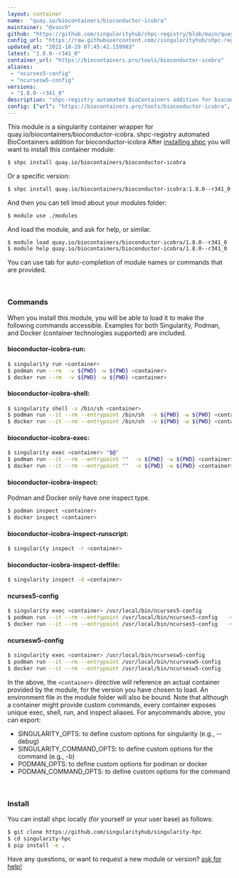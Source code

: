 ```yaml
---
layout: container
name:  "quay.io/biocontainers/bioconductor-icobra"
maintainer: "@vsoch"
github: "https://github.com/singularityhub/shpc-registry/blob/main/quay.io/biocontainers/bioconductor-icobra/container.yaml"
config_url: "https://raw.githubusercontent.com//singularityhub/shpc-registry/main/quay.io/biocontainers/bioconductor-icobra/container.yaml"
updated_at: "2022-10-29 07:45:42.159983"
latest: "1.8.0--r341_0"
container_url: "https://biocontainers.pro/tools/bioconductor-icobra"
aliases:
 - "ncurses5-config"
 - "ncursesw5-config"
versions:
 - "1.8.0--r341_0"
description: "shpc-registry automated BioContainers addition for bioconductor-icobra"
config: {"url": "https://biocontainers.pro/tools/bioconductor-icobra", "maintainer": "@vsoch", "description": "shpc-registry automated BioContainers addition for bioconductor-icobra", "latest": {"1.8.0--r341_0": "sha256:4464bbc7059ba1af906216dab9582c5c7b568c212bce2f6715d7251948fc38c9"}, "tags": {"1.8.0--r341_0": "sha256:4464bbc7059ba1af906216dab9582c5c7b568c212bce2f6715d7251948fc38c9"}, "docker": "quay.io/biocontainers/bioconductor-icobra", "aliases": {"ncurses5-config": "/usr/local/bin/ncurses5-config", "ncursesw5-config": "/usr/local/bin/ncursesw5-config"}}
---
```


This module is a singularity container wrapper for quay.io/biocontainers/bioconductor-icobra.
shpc-registry automated BioContainers addition for bioconductor-icobra
After [installing shpc](#install) you will want to install this container module:


```bash
$ shpc install quay.io/biocontainers/bioconductor-icobra
```

Or a specific version:

```bash
$ shpc install quay.io/biocontainers/bioconductor-icobra:1.8.0--r341_0
```

And then you can tell lmod about your modules folder:

```bash
$ module use ./modules
```

And load the module, and ask for help, or similar.

```bash
$ module load quay.io/biocontainers/bioconductor-icobra/1.8.0--r341_0
$ module help quay.io/biocontainers/bioconductor-icobra/1.8.0--r341_0
```

You can use tab for auto-completion of module names or commands that are provided.

<br>

### Commands

When you install this module, you will be able to load it to make the following commands accessible.
Examples for both Singularity, Podman, and Docker (container technologies supported) are included.

#### bioconductor-icobra-run:

```bash
$ singularity run <container>
$ podman run --rm  -v ${PWD} -w ${PWD} <container>
$ docker run --rm  -v ${PWD} -w ${PWD} <container>
```

#### bioconductor-icobra-shell:

```bash
$ singularity shell -s /bin/sh <container>
$ podman run --it --rm --entrypoint /bin/sh  -v ${PWD} -w ${PWD} <container>
$ docker run --it --rm --entrypoint /bin/sh  -v ${PWD} -w ${PWD} <container>
```

#### bioconductor-icobra-exec:

```bash
$ singularity exec <container> "$@"
$ podman run --it --rm --entrypoint ""  -v ${PWD} -w ${PWD} <container> "$@"
$ docker run --it --rm --entrypoint ""  -v ${PWD} -w ${PWD} <container> "$@"
```

#### bioconductor-icobra-inspect:

Podman and Docker only have one inspect type.

```bash
$ podman inspect <container>
$ docker inspect <container>
```

#### bioconductor-icobra-inspect-runscript:

```bash
$ singularity inspect -r <container>
```

#### bioconductor-icobra-inspect-deffile:

```bash
$ singularity inspect -d <container>
```


#### ncurses5-config

```bash
$ singularity exec <container> /usr/local/bin/ncurses5-config
$ podman run --it --rm --entrypoint /usr/local/bin/ncurses5-config   -v ${PWD} -w ${PWD} <container> -c " $@"
$ docker run --it --rm --entrypoint /usr/local/bin/ncurses5-config   -v ${PWD} -w ${PWD} <container> -c " $@"
```


#### ncursesw5-config

```bash
$ singularity exec <container> /usr/local/bin/ncursesw5-config
$ podman run --it --rm --entrypoint /usr/local/bin/ncursesw5-config   -v ${PWD} -w ${PWD} <container> -c " $@"
$ docker run --it --rm --entrypoint /usr/local/bin/ncursesw5-config   -v ${PWD} -w ${PWD} <container> -c " $@"
```



In the above, the `<container>` directive will reference an actual container provided
by the module, for the version you have chosen to load. An environment file in the
module folder will also be bound. Note that although a container
might provide custom commands, every container exposes unique exec, shell, run, and
inspect aliases. For anycommands above, you can export:

 - SINGULARITY_OPTS: to define custom options for singularity (e.g., --debug)
 - SINGULARITY_COMMAND_OPTS: to define custom options for the command (e.g., -b)
 - PODMAN_OPTS: to define custom options for podman or docker
 - PODMAN_COMMAND_OPTS: to define custom options for the command

<br>

### Install

You can install shpc locally (for yourself or your user base) as follows:

```bash
$ git clone https://github.com/singularityhub/singularity-hpc
$ cd singularity-hpc
$ pip install -e .
```

Have any questions, or want to request a new module or version? [ask for help!](https://github.com/singularityhub/singularity-hpc/issues)